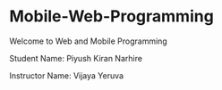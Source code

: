 # Mobile-Web-Programming


Welcome to Web and Mobile Programming

Student Name: Piyush Kiran Narhire

Instructor Name: Vijaya Yeruva
